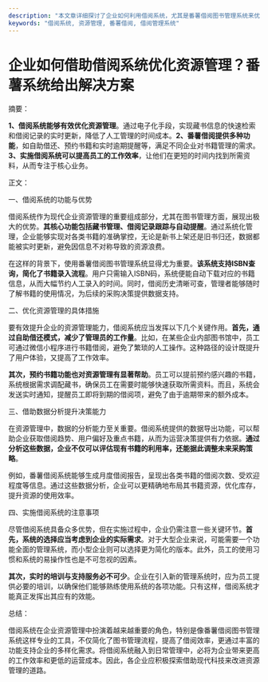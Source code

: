 ```yaml
---
description: "本文章详细探讨了企业如何利用借阅系统，尤其是番薯借阅图书管理系统来优化资源管理，提高效率和降低成本。"
keywords: "借阅系统, 资源管理, 番薯借阅, 借阅管理系统"
---
```

# 企业如何借助借阅系统优化资源管理？番薯系统给出解决方案

摘要：

**1、借阅系统能够有效优化资源管理**。通过电子化手段，实现藏书信息的快速检索和借阅记录的实时更新，降低了人工管理的时间成本。**2、番薯借阅提供多种功能**，如自助借还、预约书籍和实时逾期提醒等，满足不同企业对书籍管理的需求。**3、实施借阅系统可以提高员工的工作效率**，让他们在更短的时间内找到所需资料，从而专注于核心业务。

正文：

一、借阅系统的功能与优势

借阅系统作为现代企业资源管理的重要组成部分，尤其在图书管理方面，展现出极大的优势。**其核心功能包括藏书管理、借阅记录跟踪与自动提醒**。通过系统化管理，企业能够实现对各类书籍的准确掌控，无论是新书上架还是旧书归还，数据都能被实时更新，避免因信息不对称导致的资源浪费。

在这样的背景下，使用番薯借阅图书管理系统显得尤为重要。**该系统支持ISBN查询，简化了书籍录入流程**。用户只需输入ISBN码，系统便能自动下载对应的书籍信息，从而大幅节约人工录入的时间。同时，借阅历史清晰可查，管理者能够随时了解书籍的使用情况，为后续的采购决策提供数据支持。

二、优化资源管理的具体措施

要有效提升企业的资源管理能力，借阅系统应当发挥以下几个关键作用。**首先，通过自助借还模式，减少了管理员的工作量**。比如，在某些企业内部图书馆中，员工可通过微信小程序进行书籍借阅，避免了繁琐的人工操作。这种路径的设计既提升了用户体验，又提高了工作效率。

**其次，预约书籍功能也对资源管理有显著帮助**。员工可以提前预约感兴趣的书籍，系统根据需求调配藏书，确保员工在需要时能够快速获取所需资料。而且，系统会发送实时通知，提醒员工即将到期的借阅项，避免了由于逾期带来的额外成本。

三、借助数据分析提升决策能力

在资源管理中，数据的分析能力至关重要。借阅系统提供的数据导出功能，可以帮助企业获取借阅趋势、用户偏好及重点书籍，从而为运营决策提供有力依据。**通过分析这些数据，企业不仅可以评估现有书籍的利用率，还能据此调整未来采购策略**。

例如，番薯借阅系统能够生成月度借阅报告，呈现出各类书籍的借阅次数、受欢迎程度等信息。通过这些数据分析，企业可以更精确地布局其书籍资源，优化库存，提升资源的使用效率。

四、实施借阅系统的注意事项

尽管借阅系统具备众多优势，但在实施过程中，企业仍需注意一些关键环节。**首先，系统的选择应当考虑到企业的实际需求**。对于大型企业来说，可能需要一个功能全面的管理系统，而小型企业则可以选择更为简化的版本。此外，员工的使用习惯和系统的易操作性也是不可忽视的因素。

**其次，实时的培训与支持服务必不可少**。企业在引入新的管理系统时，应为员工提供必要的培训，以确保他们能够熟练使用系统的各项功能。只有这样，借阅系统才能真正发挥出其应有的效能。

总结：

借阅系统在企业资源管理中扮演着越来越重要的角色，特别是像番薯借阅图书管理系统这样专业的工具，不仅简化了图书管理流程，提高了借阅效率，更通过丰富的功能支持企业的多样化需求。将借阅系统融入到日常管理中，必将为企业带来更高的工作效率和更低的运营成本。因此，各企业应积极探索借助现代科技来改进资源管理的道路。
